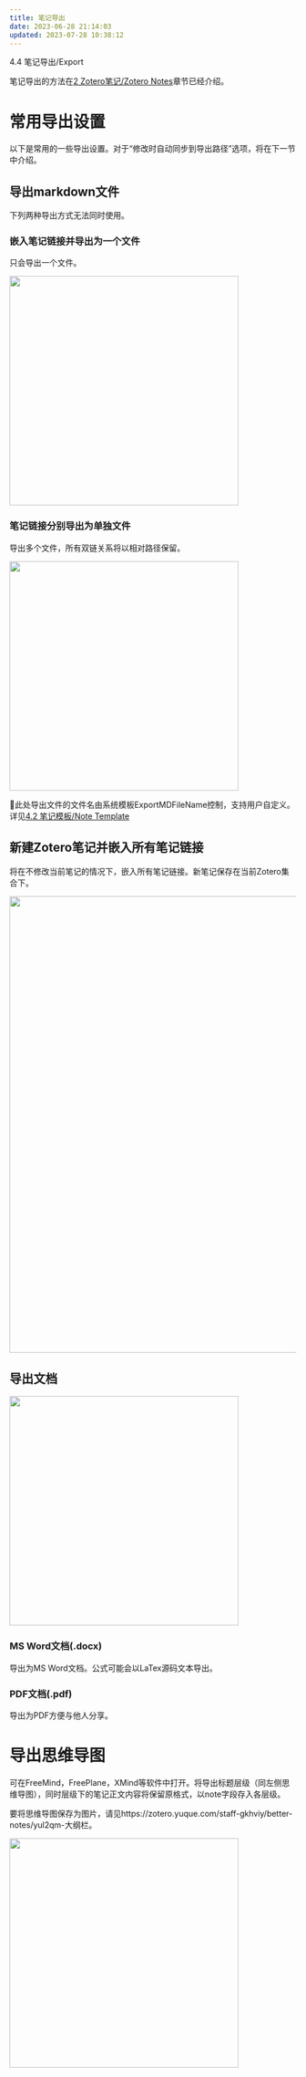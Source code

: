 ```yaml
---
title: 笔记导出
date: 2023-06-28 21:14:03
updated: 2023-07-28 10:38:12
---
```

4.4 笔记导出/Export

笔记导出的方法在[2 Zotero笔记/Zotero Notes](https://zotero.yuque.com/books/share/f3fe159f-956c-4f10-ade3-c87559cacb60/palqgb)章节已经介绍。

# 常用导出设置

以下是常用的一些导出设置。对于“修改时自动同步到导出路径”选项，将在下一节中介绍。

## 导出markdown文件

下列两种导出方式无法同时使用。

### 嵌入笔记链接并导出为一个文件

只会导出一个文件。

<img src="https://cdn.nlark.com/yuque/0/2022/png/32594373/1668308182239-a7548b6b-69ff-4df6-9fae-e4efaa9e4608.png" width="402" id="ub53b315a" class="ne-image">

### 笔记链接分别导出为单独文件

导出多个文件，所有双链关系将以相对路径保留。

<img src="https://cdn.nlark.com/yuque/0/2022/png/32594373/1668308272231-2ceef57a-dd8c-4bc8-bc63-932577c9552e.png" width="402" id="u2a19f362" class="ne-image">

🤔此处导出文件的文件名由系统模板ExportMDFileName控制，支持用户自定义。详见[4.2 笔记模板/Note Template](https://zotero.yuque.com/books/share/f3fe159f-956c-4f10-ade3-c87559cacb60/un54wc)

## 新建Zotero笔记并嵌入所有笔记链接

将在不修改当前笔记的情况下，嵌入所有笔记链接。新笔记保存在当前Zotero集合下。

<img src="https://cdn.nlark.com/yuque/0/2022/png/32594373/1662108546044-aa12ec02-5a4e-4f59-bccf-e83934278cbf.png" width="800" id="u4d969eba" class="ne-image">

## 导出文档

<img src="https://cdn.nlark.com/yuque/0/2022/png/32594373/1668308382727-e67e04d2-e837-495e-a806-d88ce33e267f.png" width="402" id="u002c1f30" class="ne-image">

### MS Word文档(.docx)

导出为MS Word文档。公式可能会以LaTex源码文本导出。

### PDF文档(.pdf)

导出为PDF方便与他人分享。

# 导出思维导图

可在FreeMind，FreePlane，XMind等软件中打开。将导出标题层级（同左侧思维导图），同时层级下的笔记正文内容将保留原格式，以note字段存入各层级。

要将思维导图保存为图片，请见https://zotero.yuque.com/staff-gkhviy/better-notes/yul2qm-大纲栏。

<img src="https://cdn.nlark.com/yuque/0/2022/png/32594373/1668569908698-1706ec3c-ffbd-44a9-b755-8e54f8ac90b2.png" width="402" id="u1893a5c9" class="ne-image">